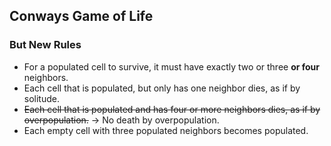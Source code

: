 ## Conways Game of Life
### But New Rules

- For a populated cell to survive, it must have exactly two or three **or four** neighbors.
- Each cell that is populated, but only has one neighbor dies, as if by solitude.
- ~~Each cell that is populated and has four or more neighbors dies, as if by overpopulation.~~ -> No death by overpopulation.
- Each empty cell with three populated neighbors becomes populated.
